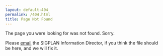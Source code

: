 ```yaml
---
layout: default-404
permalink: /404.html
title: Page Not Found
---
```


The page you were looking for was not found. Sorry.

Please [email](mailto:infodir_sigplan@acm.org?subject=SIGPLAN%20Web%20Pages) the SIGPLAN Information Director, 
if you think the file should be here, and we will fix it.






